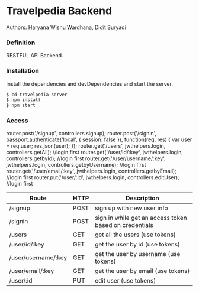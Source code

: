 # Travelpedia Backend

Authors: Haryana Wisnu Wardhana, Didit Suryadi

### Definition

RESTFUL API Backend.

### Installation

Install the dependencies and devDependencies and start the server.

```sh
$ cd travelpedia-server
$ npm install
$ npm start
```
### Access

router.post('/signup', controllers.signup);
router.post('/signin', passport.authenticate('local', {
  session: false
}), function(req, res) {
  var user = req.user;
  res.json(user);
});
router.get('/users', jwthelpers.login, controllers.getAll); //login first
router.get('/user/id/:key', jwthelpers.login, controllers.getbyId); //login first
router.get('/user/username/:key', jwthelpers.login, controllers.getbyUsername); //login first
router.get('/user/email/:key', jwthelpers.login, controllers.getbyEmail); //login first
router.put('/user/:id', jwthelpers.login, controllers.editUser); //login first

| Route | HTTP |Description|
| ------ | ------ |------ |
|/signup       |   POST   |      sign up with new user info|
|/signin       |   POST   |      sign in while get an access token based on credentials|
|/users       |   GET   |      get all the users (use tokens)|
|/user/id/:key       |   GET   |      get the user by id (use tokens)|
|/user/username/:key     |   GET   |      get the user by username (use tokens)|
|/user/email/:key     |   GET   |     get the user by email (use tokens)|
|/user/:id     |   PUT   |      edit user (use tokens)|
